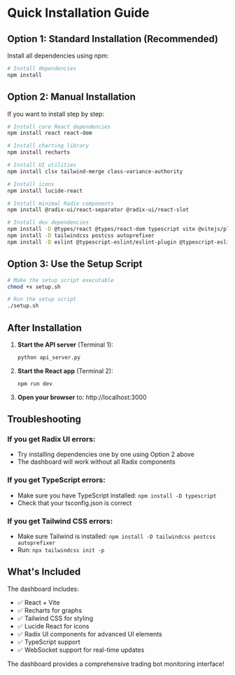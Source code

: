 # Quick Installation Guide

## Option 1: Standard Installation (Recommended)

Install all dependencies using npm:

```bash
# Install dependencies
npm install
```

## Option 2: Manual Installation

If you want to install step by step:

```bash
# Install core React dependencies
npm install react react-dom

# Install charting library
npm install recharts

# Install UI utilities
npm install clsx tailwind-merge class-variance-authority

# Install icons
npm install lucide-react

# Install minimal Radix components
npm install @radix-ui/react-separator @radix-ui/react-slot

# Install dev dependencies
npm install -D @types/react @types/react-dom typescript vite @vitejs/plugin-react
npm install -D tailwindcss postcss autoprefixer
npm install -D eslint @typescript-eslint/eslint-plugin @typescript-eslint/parser
```

## Option 3: Use the Setup Script

```bash
# Make the setup script executable
chmod +x setup.sh

# Run the setup script
./setup.sh
```

## After Installation

1. **Start the API server** (Terminal 1):
   ```bash
   python api_server.py
   ```

2. **Start the React app** (Terminal 2):
   ```bash
   npm run dev
   ```

3. **Open your browser** to: http://localhost:3000

## Troubleshooting

### If you get Radix UI errors:
- Try installing dependencies one by one using Option 2 above
- The dashboard will work without all Radix components

### If you get TypeScript errors:
- Make sure you have TypeScript installed: `npm install -D typescript`
- Check that your tsconfig.json is correct

### If you get Tailwind CSS errors:
- Make sure Tailwind is installed: `npm install -D tailwindcss postcss autoprefixer`
- Run: `npx tailwindcss init -p`

## What's Included

The dashboard includes:
- ✅ React + Vite
- ✅ Recharts for graphs
- ✅ Tailwind CSS for styling
- ✅ Lucide React for icons
- ✅ Radix UI components for advanced UI elements
- ✅ TypeScript support
- ✅ WebSocket support for real-time updates

The dashboard provides a comprehensive trading bot monitoring interface!
